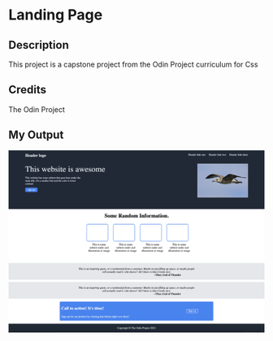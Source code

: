 # Landing Page


## Description

This project is a capstone project from the Odin Project curriculum for Css


## Credits
The Odin Project

## My Output 

![output1](output1.png) ![output2](output2.png)